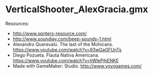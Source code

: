 # VerticalShooter_AlexGracia.gmx

Resources:
- http://www.spriters-resource.com/
- http://www.soundjay.com/beep-sounds-1.html
- Alexandro Querevalú. The last of the Mohicans. https://www.youtube.com/watch?v=93wGaGFUnTs
- Diego Pozueta. Flauta Nativa Americana. https://www.youtube.com/watch?v=hWlePjhENKE
- Made with GameMaker: Studio. http://www.yoyogames.com/